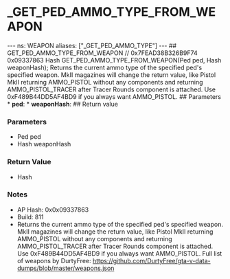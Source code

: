 # _GET_PED_AMMO_TYPE_FROM_WEAPON

--- ns: WEAPON aliases: ["_GET_PED_AMMO_TYPE"] --- ## GET_PED_AMMO_TYPE_FROM_WEAPON  // 0x7FEAD38B326B9F74 0x09337863 Hash GET_PED_AMMO_TYPE_FROM_WEAPON(Ped ped, Hash weaponHash);  Returns the current ammo type of the specified ped's specified weapon.  MkII magazines will change the return value, like Pistol MkII returning AMMO_PISTOL without any components and returning AMMO_PISTOL_TRACER after Tracer Rounds component is attached.  Use 0xF489B44DD5AF4BD9 if you always want AMMO_PISTOL.  ## Parameters * **ped**: * **weaponHash**:  ## Return value

### Parameters
* Ped ped
* Hash weaponHash

### Return Value
* Hash

### Notes
* AP Hash: 0x0x09337863
* Build: 811
* Returns the current ammo type of the specified ped's specified weapon.
MkII magazines will change the return value, like Pistol MkII returning AMMO_PISTOL without any components and returning AMMO_PISTOL_TRACER after Tracer Rounds component is attached.
Use 0xF489B44DD5AF4BD9 if you always want AMMO_PISTOL.
Full list of weapons by DurtyFree: https://github.com/DurtyFree/gta-v-data-dumps/blob/master/weapons.json

